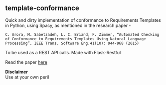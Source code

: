 ## template-conformance

Quick and dirty implementation of conformance to Requirements Templates in Python, using Spacy, as mentioned in the research paper -
```
C. Arora, M. Sabetzadeh, L. C. Briand, F. Zimmer, “Automated Checking of Conformance to Requirements Templates Using Natural Language Processing”, IEEE Trans. Software Eng.41(10): 944-968 (2015)
```
To be used as a REST API calls.
Made with Flask-Restful  

Read the paper [here](https://people.svv.lu/sabetzadeh/pub/TSE15.pdf)

**Disclaimer**  
Use at your own peril